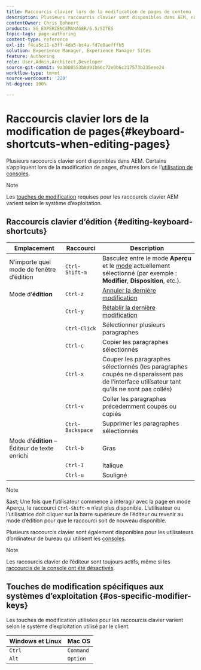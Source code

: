 ```yaml
---
title: Raccourcis clavier lors de la modification de pages de contenu
description: Plusieurs raccourcis clavier sont disponibles dans AEM, notamment pour la modification de pages.
contentOwner: Chris Bohnert
products: SG_EXPERIENCEMANAGER/6.5/SITES
topic-tags: page-authoring
content-type: reference
exl-id: f4ca5c11-e3ff-4da5-bc4a-fd7e0aefffb5
solution: Experience Manager, Experience Manager Sites
feature: Authoring
role: User,Admin,Architect,Developer
source-git-commit: 9a3008553b8091b66c72e0b6c317573b235eee24
workflow-type: tm+mt
source-wordcount: '220'
ht-degree: 100%

---
```


# Raccourcis clavier lors de la modification de pages{#keyboard-shortcuts-when-editing-pages}

Plusieurs raccourcis clavier sont disponibles dans AEM. Certains s’appliquent lors de la modification de pages, d’autres lors de l’[utilisation de consoles](/help/sites-authoring/keyboard-shortcuts.md).

>[!NOTE]
>
>Les [touches de modification](/help/sites-authoring/page-authoring-keyboard-shortcuts.md#os-specific-modifier-keys) requises pour les raccourcis clavier AEM varient selon le système d’exploitation.

## Raccourcis clavier d’édition {#editing-keyboard-shortcuts}

| Emplacement | Raccourci | Description |
|---|---|---|
| N’importe quel mode de fenêtre d’édition | `Ctrl-Shift-m` | Basculez entre le mode **Aperçu** et le [mode](/help/sites-authoring/author-environment-tools.md#page-modes)</a> actuellement sélectionné (par exemple : **Modifier**, **Disposition**, etc.). |
| Mode d’**édition** | `Ctrl-z` | [Annuler la dernière modification](/help/sites-authoring/editing-content.md#undoing-and-redoing-page-edits) |
|  | `Ctrl-y` | [Rétablir la dernière modification](/help/sites-authoring/editing-content.md#undoing-and-redoing-page-edits) |
|  | `Ctrl-Click` | Sélectionner plusieurs paragraphes |
|  | `Ctrl-c` | Copier les paragraphes sélectionnés |
|  | `Ctrl-x` | Couper les paragraphes sélectionnés (les paragraphes coupés ne disparaissent pas de l’interface utilisateur tant qu’ils ne sont pas collés) |
|  | `Ctrl-v` | Coller les paragraphes précédemment coupés ou copiés |
|  | `Ctrl-Backspace` | Supprimer les paragraphes sélectionnés |
| Mode d’**édition** – Éditeur de texte enrichi | `Ctrl-b` | Gras |
|  | `Ctrl-I` | Italique |
|  | `Ctrl-u` | Souligné |

>[!NOTE]
>
>&amp;ast; Une fois que l’utilisateur commence à interagir avec la page en mode Aperçu, le raccourci `Ctrl-Shift-m` n’est plus disponible. L’utilisateur ou l’utilisatrice doit cliquer sur la barre supérieure de l’éditeur ou revenir au mode d’édition pour que le raccourci soit de nouveau disponible.

Plusieurs raccourcis clavier sont également disponibles pour les utilisateurs d’ordinateur de bureau qui utilisent les [consoles](/help/sites-authoring/keyboard-shortcuts.md).

>[!NOTE]
>
Les raccourcis clavier de l’éditeur sont toujours actifs, même si les [raccourcis de la console ont été désactivés](/help/sites-authoring/keyboard-shortcuts.md#deactivating-keyboard-shortcuts).

## Touches de modification spécifiques aux systèmes d’exploitation {#os-specific-modifier-keys}

Les touches de modification utilisées pour les raccourcis clavier varient selon le système d’exploitation utilisé par le client.

| Windows et Linux | Mac OS |
|---|---|
| `Ctrl` | `Command` |
| `Alt` | `Option` |
